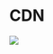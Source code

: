 # CDN

[![](https://data.jsdelivr.com/v1/package/gh/thecoolagency/thecoolcdn/badge)](https://www.jsdelivr.com/package/gh/thecoolagency/thecoolcdn)
